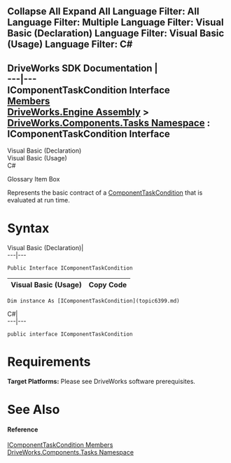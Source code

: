 Collapse All Expand All Language Filter: All  Language Filter: Multiple  Language Filter: Visual Basic (Declaration) Language Filter: Visual Basic (Usage) Language Filter: C#  
---  
DriveWorks SDK Documentation  |   
---|---  
IComponentTaskCondition Interface   
[Members](topic6400.md)   
[DriveWorks.Engine Assembly](topic2156.md) > [DriveWorks.Components.Tasks Namespace](topic6391.md) : IComponentTaskCondition Interface  
---  
  
Visual Basic (Declaration)    
Visual Basic (Usage)    
C# 

Glossary Item Box

Represents the basic contract of a [ComponentTaskCondition](topic6493.md) that is evaluated at run time. 

# Syntax

Visual Basic (Declaration)|   
---|---  
      
    
    Public Interface IComponentTaskCondition   
  
Visual Basic (Usage)| Copy Code  
---|---  
      
    
    Dim instance As [IComponentTaskCondition](topic6399.md)  
  
C#|   
---|---  
      
    
    public interface IComponentTaskCondition   
  
# Requirements

**Target Platforms:** Please see DriveWorks software prerequisites.

# See Also

#### Reference

[IComponentTaskCondition Members](topic6400.md)   
[DriveWorks.Components.Tasks Namespace](topic6391.md)


